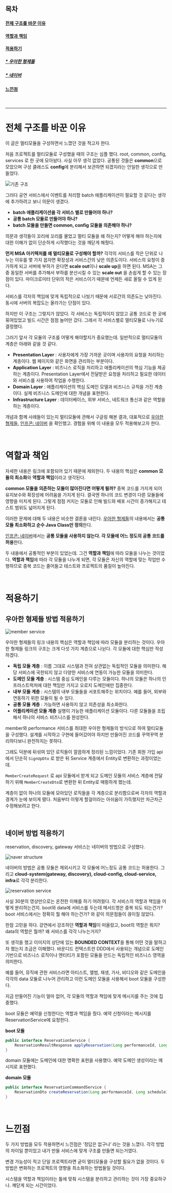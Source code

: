 

## 목차

#### [전체 구조를 바꾼 이유](#전체-구조를-바꾼-이유)

#### [역할과 책임](#역할과-책임-1)

#### [적용하기](#적용하기-1)

##### [\* 우아한 형제들](#우아한-형제들-방법-적용하기)

##### [\* 네이버](#네이버-방법-적용하기)

#### [느낀점](#느낀점-1)

<br>

---

# 전체 구조를 바꾼 이유

이 글은 멀티모듈을 구성하면서 느꼈던 것을 적고자 한다.

처음 프로젝트를 멀티모듈로 구성했을 때의 구조는 심플 했다. root, common, config, services 로 한 곳에 모아놨다. 사실 아무 생각 없었다. 공통된 것들은 **common**으로 모았으며 구성 클래스도 **config**에 분리해서 보관하면 되겠지라는 안일한 생각으로 만들었다.

![기존 구조](./image/legacy_structure.png)

그러다 공연 서비스에서 이벤트를 처리할 batch 애플리케이션이 필요할 것 같다는 생각에 추가하려고 보니 의문이 생겼다.

- **batch 애플리케이션을 각 서비스 별로 만들어야 하나?**
- **공통 batch 모듈로 만들어야 하나?**
- **batch 모듈을 만들면 common, config 모듈을 의존해야 하나?**

의문과 생각들이 꼬리에 꼬리를 물었고 멀티 모듈을 왜 하는지? 어떻게 해야 하는지에 대한 이해가 없이 단순하게 시작했다는 것을 깨닫게 해줬다.

**먼저 MSA 아키텍처를 왜 멀티모듈로 구성해야 할까?** 각각의 서비스를 작은 단위로 나누는 이유를 몇 가지 꼽자면 확장성과 서비스간의 낮은 의존도이다.
서비스의 요청이 증가하게 되고 서버에 부하가 온다면 **scale out**이나 **scale up**을 하면 된다.
MSA는 그 중 동일한 서버를 추가해서 부하를 분산시킬 수 있는 **scale out** 을 손쉽게 할 수 있는 장점이 있다. 마이크로미터 단위의 작은 서비스이기 때문에 언제든 새로 올릴 수 있게 된다. 

서비스를 각자의 책임에 맞게 독립적으로 나눴기 때문에 서로간의 의존도는 낮아진다. 동시에 서버의 복잡도는 올라가는 단점이 있다. 

하지만 이 구조는 그렇지가 않았다. 각 서비스는 독립적이지 않았고 공통 코드로 한 곳에 묶여있었고 빌드 시간은 점점 늘어만 갔다. 그래서 각 서비스별로 멀티모듈로 나누기로 결정했다. 

그러기 앞서 각 모듈의 구조를 어떻게 해야할지가 중요했는데. 일반적으로 멀티모듈의 계층은 아래와 같을 것 같다.

- **Presentation Layer** : 사용자에게 가장 가까운 곳이며 사용자의 요청을 처리하는 계층이다. 웹 페이지와 같은 화면을 관리하는 부분이다.
- **Application Layer** : 비즈니스 로직을 처리하고 애플리케이션의 핵심 기능을 제공하는 계층이다. Presentation Layer에서 전달받은 요청을 처리하고 필요한 데이터와 서비스를 사용하여 작업을 수행한다.
- **Domain Layer** : 애플리케이션의 핵심 도메인 모델과 비즈니스 규칙을 가진 계층이다. 실제 비즈니스 도메인에 대한 개념을 표현한다. 
- **Infrastructure Layer** : 데이터베이스, 외부 서비스, 네트워크 통신과 같은 역할을 하는 계층이다.

개념과 함께 사례들이 있는지 멀티모듈에 관해서 구글링 해본 결과, 대표적으로 [우아한 형제들](https://techblog.woowahan.com/2637/), [인프콘: 네이버](https://www.youtube.com/watch?v=ipDzLJK-7Kc) 을 확인했고. 경험을 위해 이 내용을 모두 적용해보고자 한다.

<br>

# 역할과 책임

자세한 내용은 링크에 포함되어 있기 때문에 제외한다. 두 내용의 핵심은 **common 모듈의 최소화**와 **역할과 책임**이라고 생각된다.

**common 모듈을 의존하는 모듈이 많아진다면 어떻게 될까?** 중복 코드를 가지게 되어 유지보수와 확장성에 어려움을 가지게 된다. 결국엔 하나의 코드 변경이 다른 모듈들에 영향을 미치게 된다.
그렇게 점점 커지는 모듈로 인해 빌드와 배포 시간이 증가해지고 테스트 범위도 넓어지게 된다.

이러한 문제에 대해 두 내용은 비슷한 결론을 내린다. [우아한 형제들](https://techblog.woowahan.com/2637/)의 내용에서는 **공통 모듈 최소화하고 순수 Java Class만 정의**한다.

[인프콘: 네이버](https://www.youtube.com/watch?v=ipDzLJK-7Kc)에서는 **공통 모듈을 사용하지 않는다. 각 모듈에 어느 정도의 공통 코드를 허용**한다.

두 내용에서 공통적인 부분이 있었는데. 그건 **역할과 책임**에 따라 모듈을 나누는 것이었다. **역할과 책임**에 따라 각 모듈을 나누게 되면, 각 모듈은 자신의 역할에 맞는 작업만 수행하므로 중복 코드는 줄어들고 테스트와 프로젝트의 품질이 높아진다.

<br>

# 적용하기

## 우아한 형제들 방법 적용하기

![member service](./image/member_structure.png)

우아한 형제들의 링크 내용의 핵심은 역할과 책임에 따라 모듈을 분리하는 것이다. 
우아한 형제들 링크의 구조는 크게 다섯 가지 계층으로 나뉜다. 각 모듈에 대한 핵심만 작성하겠다.

- **독립 모듈 계층** : 이름 그대로 시스템과 전혀 상관없는 독립적인 모듈을 의미한다. 해당 서비스에 국한되지 않고 다양한 서비스에 연동이 가능한 모듈을 의미한다. 
- **도메인 모듈 계층** : 시스템 중심 도메인을 다루는 모듈이다. 하나의 모듈은 하나의 인프라스트럭처에 대한 책임만 가지고 오로지 도메인에만 집중한다.
- **내부 모듈 계층** : 시스템의 내부 모듈들을 서포트해주는 위치이다. 예를 들어, 외부와 연동하기 위한 모듈이 될 수 있다.
- **공통 모듈 계층** : 가능하면 사용하지 않고 의존성을 최소화한다. 
- **어플리케이션 모듈 계층** 실행이 가능한 애플리케이션 모듈이다. 다른 모듈들을 조립해서 하나의 서비스 비즈니스를 완성한다. 

member와 performance 서비스를 최대한 우아한 형제들의 방식으로 하여 멀티모듈을 구성했다.
설계를 시작하고 구현에 들어갔어야 하지만 만들어진 코드를 꾸역꾸역 분리하다보니 완전하지는 못하다.

그래도 덕분에 뒤섞여 있던 로직들이 깔끔하게 정리된 느낌이었다. 기존 회원 가입 api에서 단순히 `SignUpDto` 로 받은 뒤 Service 계층에서 Entity로 변환하는 과정이었는데.

`MemberCreateRequest` 로 api 모듈에서 받게 되고 도메인 모듈의 서비스 계층에 전달하기 위해 `MemberCreateDto`로 변환한 뒤 Entity로 매핑하게 했는데.

계층이 없이 하나의 모듈에 모아있던 로직들을 각 계층으로 분리함으로써 각자의 역할과 경계가 눈에 보이게 됐다. 처음부터 이렇게 할걸이라는 아쉬움이 가득했지만 차근차근 수정해보려고 한다.

<br>

## 네이버 방법 적용하기

reservation, discovery, gateway 서비스는 네이버의 방법으로 구성했다.

![naver structure](./image/naver_structure.png)

네이버의 방법은 공통 모듈은 제외시키고 각 모듈에 어느정도 공통 코드는 허용한다. 그리고 **cloud-system(gateway, discovery), cloud-config, cloud-service, infra**로 각각 분리한다.

![reservation service](./image/reservation_structure.png)

사실 30분의 영상만으로는 온전한 이해를 하기 어려웠다. 각 서비스의 역할과 책임을 어떻게 분리하는건지. boot와 data에 서비스를 두는데 메서드명은 중복 되도 되는건가? boot 서비스에서는 정확히 뭘 해야 하는건가? 와 같이 의문점들이 끊이질 않았다.

한참 고민을 하다. 강연에서 강조하던 **역할과 책임**이 떠올랐고, boot의 역할은 뭐지? data의 역할은 뭘까? 왜 서비스를 각각 나누는거지?

또 생각을 했고 이미지의 상단에 있는 **BOUNDED CONTEXT**을 통해 어떤 것을 말하고자 했는지 조금은 이해했다. 바운디드 컨택스트란 DDD에서 사용되는 개념으로 도메인 기반으로 비즈니스 로직이나 엔티티가 포함된 모듈을 만드는 독립적인 비즈니스 영역을 의미한다.

예를 들어, 뮤직에 관한 서비스라면 아티스트, 앨범, 재생, 가사, 비디오와 같은 도메인을 각각의 data 모듈로 나누어 관리하고 이런 도메인 모듈을 사용해서 boot 모듈을 구성한다.

지금 만들어진 기능이 얼마 없어, 각 모듈의 역할과 책임에 맞게 메시지를 주는 것에 집중했다. 

boot 모듈은 예약을 신청한다는 역할과 책임을 줬다. 예약 신청이라는 메시지를 ReservationService에 요청한다.

**boot 모듈**

```java
public interface ReservationService {
    ReservationResultResponse applyReservation(Long performanceId, Long scheduleId, ReservationApplyRequest reservationApplyRequest);
}
```

domain 모듈에는 도메인에 대한 명확한 표현을 사용했다. 예약 도메인 생성이라는 메시지로 표현했다.

**domain 모듈**

```java
public interface ReservationCommandService {
    ReservationDto createReservation(Long performanceId, Long scheduleId, ReservationDto reservationDto);
}
```

<br>

# 느낀점

두 가지 방법을 모두 적용하면서 느낀점은 ‘정답은 없구나’ 라는 것을 느꼈다. 각각 방법의 차이일 뿐이었고 내가 만들 서비스에 맞게 구조를 만들면 되는거였다.

변경 가능성이 적고 단일 프로젝트라면 굳이 멀티모듈을 구성할 필요가 없을 것이다. 두 방법은 변화하는 프로젝트의 영향을 최소화하는 방법들일 것이다.

시스템을 역할과 책임이라는 틀에 맞춰 시스템을 분리하고 관리하는 것이 가장 중요하구나. 꺠닫게 되는 시간이었다.